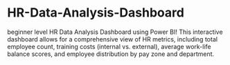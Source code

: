# HR-Data-Analysis-Dashboard
beginner level HR Data Analysis Dashboard using Power BI! This interactive dashboard allows for a comprehensive view of HR metrics, including total employee count, training costs (internal vs. external), average work-life balance scores, and employee distribution by pay zone and department.
